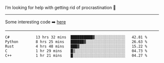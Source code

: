 I’m looking for help with getting rid of procrastination 🤔

-----

Some interesting code :arrow_right: [here](https://github.com/zhen8838/playground)

-----

<!--START_SECTION:waka-->

```txt
C#            13 hrs 32 mins  ██████████▓░░░░░░░░░░░░░░   42.81 %
Python        8 hrs 25 mins   ██████▓░░░░░░░░░░░░░░░░░░   26.63 %
Rust          4 hrs 48 mins   ███▓░░░░░░░░░░░░░░░░░░░░░   15.22 %
C             1 hr 29 mins    █▒░░░░░░░░░░░░░░░░░░░░░░░   04.73 %
C++           1 hr 21 mins    █░░░░░░░░░░░░░░░░░░░░░░░░   04.27 %
```

<!--END_SECTION:waka-->

<!--
**zhen8838/zhen8838** is a ✨ _special_ ✨ repository because its `README.md` (this file) appears on your GitHub profile.

Here are some ideas to get you started:

- 🔭 I’m currently working on ...
- 🌱 I’m currently learning ...
- 👯 I’m looking to collaborate on ...
 ...
- 💬 Ask me about ...
- 📫 How to reach me: ...
- 😄 Pronouns: ...
- ⚡ Fun fact: ...
-->
